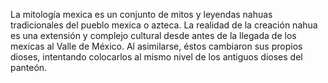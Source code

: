 La mitología mexica es un conjunto de mitos y leyendas nahuas tradicionales del pueblo mexica o azteca.
La realidad de la creación nahua es una extensión y complejo cultural desde antes de la llegada de los mexicas
al Valle de México. Al asimilarse, éstos cambiaron sus propios dioses, intentando colocarlos al mismo nivel
de los antiguos dioses del panteón.
    